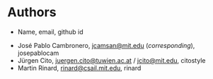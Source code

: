 # Authors
- Name, email, github id
* José Pablo Cambronero, jcamsan@mit.edu (*corresponding*), josepablocam
* Jürgen Cito,  juergen.cito@tuwien.ac.at / jcito@mit.edu, citostyle
* Martin Rinard, rinard@csail.mit.edu, rinard
